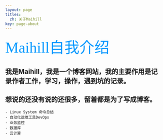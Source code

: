 ```yaml
---
layout: page
titles:
  zh: 关于Maihill
key: page-about
---
```


<font color=#0099ff size=7 face="微软雅黑">Maihill自我介绍</font>
## 我是Maihill，我是一个博客网站，我的主要作用是记录作者工作，学习，操作，遇到坑的记录。
## 想说的还没有说的还很多，留着都是为了写成博客。
    - Linux System 命令总结
    - 自动化运维工具DevOps
    - 业务监控
    - 数据库
    - 云计算
    

  